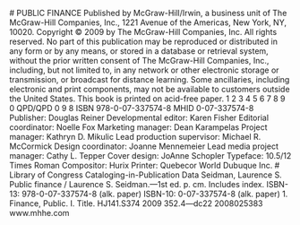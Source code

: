 \# PUBLIC FINANCE Published by McGraw-Hill/Irwin, a business unit of The McGraw-Hill Companies, Inc., 1221 Avenue of the Americas, New York, NY, 10020. Copyright © 2009 by The McGraw-Hill Companies, Inc. All rights reserved. No part of this publication may be reproduced or distributed in any form or by any means, or stored in a database or retrieval system, without the prior written consent of The McGraw-Hill Companies, Inc., including, but not limited to, in any network or other electronic storage or transmission, or broadcast for distance learning. Some ancillaries, including electronic and print components, may not be available to customers outside the United States. This book is printed on acid-free paper. 1 2 3 4 5 6 7 8 9 0 QPD/QPD 0 9 8 ISBN 978-0-07-337574-8 MHID 0-07-337574-8 Publisher: Douglas Reiner Developmental editor: Karen Fisher Editorial coordinator: Noelle Fox Marketing manager: Dean Karampelas Project manager: Kathryn D. Mikulic Lead production supervisor: Michael R. McCormick Design coordinator: Joanne Mennemeier Lead media project manager: Cathy L. Tepper Cover design: JoAnne Schopler Typeface: 10.5/12 Times Roman Compositor: Hurix Printer: Quebecor World Dubuque Inc. # Library of Congress Cataloging-in-Publication Data Seidman, Laurence S. Public finance / Laurence S. Seidman.—1st ed. p. cm. Includes index. ISBN-13: 978-0-07-337574-8 (alk. paper) ISBN-10: 0-07-337574-8 (alk. paper) 1. Finance, Public. I. Title. HJ141.S374 2009 352.4—dc22 2008025383 www\.mhhe.com